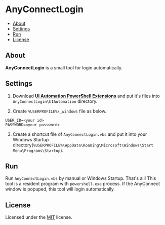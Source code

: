 # AnyConnectLogin

- [About](#about)
- [Settings](#settings)
- [Run](#run)
- [License](#license)

## About

**AnyConnectLogin** is a small tool for login automatically.


## Settings

1. Download **[UI Automation PowerShell Extensions](https://uiautomation.codeplex.com/)** and put it's files into `AnyConnectLogin\UIAutomation` directory.

2. Create `%USERPROFILE%\_windows` file as below.
 ```
USER_ID=<your id>
PASSWORD=<your password>
 ```

3. Create a shortcut file of `AnyConnectLogin.vbs` and put it into your Windows Startup directory(`%USERPROFILE%\AppData\Roaming\Microsoft\Windows\Start Menu\Programs\Startup`).


## Run

Run `AnyConnectLogin.vbs` by manual or Windows Startup. That's all!
This tool is a resident program with `powershell.exe` process.
If the AnyConnect window is popuped, this tool will login automatically.


## License

Licensed under the [MIT](/LICENSE.txt) license.
